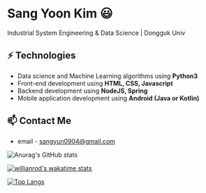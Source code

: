# Sang Yoon Kim 😃
Industrial System Engineering & Data Science | Dongguk Univ

## ⚡ Technologies
- Data science and Machine Learning algorithms using **Python3** 
- Front-end development using **HTML, CSS, Javascript**
- Backend development using **NodeJS, Spring**
- Mobile application development using **Android (Java or Kotlin)**

## 📫 Contact Me
- email - sangyun0904@gmail.com

<!--
**sangyun0904/sangyun0904** is a ✨ _special_ ✨ repository because its `README.md` (this file) appears on your GitHub profile.

Here are some ideas to get you started:

- 🔭 I’m currently working on ...
- 🌱 I’m currently learning ...
- 👯 I’m looking to collaborate on ...
- 🤔 I’m looking for help with ...
- 💬 Ask me about ...
- 📫 How to reach me: ...
- 😄 Pronouns: ...
- ⚡ Fun fact: ...
-->

![Anurag's GitHub stats](https://github-readme-stats.vercel.app/api?username=sangyun0904&show_icons=true&theme=radical)

[![willianrod's wakatime stats](https://github-readme-stats.vercel.app/api/wakatime?username=sangyun0904)](https://github.com/anuraghazra/github-readme-stats)

[![Top Langs](https://github-readme-stats.vercel.app/api/top-langs/?username=sangyun0904&layout=compact)](https://github.com/anuraghazra/github-readme-stats)
